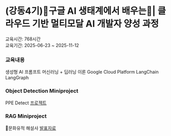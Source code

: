 # (강동4기)🧠구글 AI 생태계에서 배우는🦖| 클라우드 기반 멀티모달 AI 개발자 양성 과정


교육시간: 768시간  
교육기간: 2025-06-23 ~ 2025-11-12

### 교육내용
생성형 AI 프롬프트
머신러닝 + 딥러닝 이론
Google Cloud Platform
LangChain
LangGraph


### Object Detection Miniproject
PPE Detect [프로젝트](https://github.com/Ryu-SH-Alice/PPE_detection_YOLO)

### RAG Miniproject
🐯문화유적 해설사 [발표자료](https://docs.google.com/document/d/1WvolB5QBDe2Uj8iyhuumyFH7C--tcI2g2h61oi5eh_Y/edit?usp=sharing)
